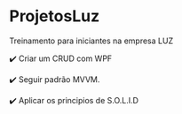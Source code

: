 # ProjetosLuz
Treinamento para iniciantes na empresa LUZ

:heavy_check_mark: Criar um CRUD com WPF 

:heavy_check_mark: Seguir padrão MVVM.

:heavy_check_mark: Aplicar os principios de S.O.L.I.D

